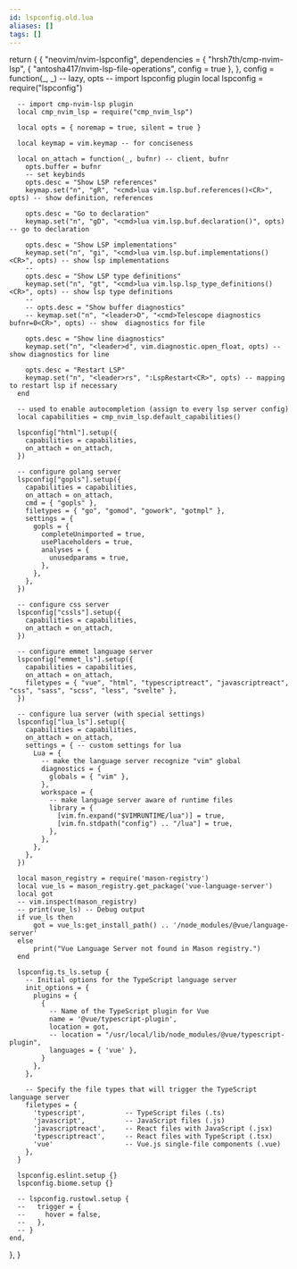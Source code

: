 ```yaml
---
id: lspconfig.old.lua
aliases: []
tags: []
---
```


return {
  {
    "neovim/nvim-lspconfig",
    dependencies = {
      "hrsh7th/cmp-nvim-lsp",
      { "antosha417/nvim-lsp-file-operations", config = true },
    },
    config = function(_, _) -- lazy, opts
      -- import lspconfig plugin
      local lspconfig = require("lspconfig")

      -- import cmp-nvim-lsp plugin
      local cmp_nvim_lsp = require("cmp_nvim_lsp")

      local opts = { noremap = true, silent = true }

      local keymap = vim.keymap -- for conciseness

      local on_attach = function(_, bufnr) -- client, bufnr
        opts.buffer = bufnr
        -- set keybinds
        opts.desc = "Show LSP references"
        keymap.set("n", "gR", "<cmd>lua vim.lsp.buf.references()<CR>", opts) -- show definition, references

        opts.desc = "Go to declaration"
        keymap.set("n", "gD", "<cmd>lua vim.lsp.buf.declaration()", opts) -- go to declaration

        opts.desc = "Show LSP implementations"
        keymap.set("n", "gi", "<cmd>lua vim.lsp.buf.implementations()<CR>", opts) -- show lsp implementations
        --
        opts.desc = "Show LSP type definitions"
        keymap.set("n", "gt", "<cmd>lua vim.lsp.lsp_type_definitions()<CR>", opts) -- show lsp type definitions
        --
        -- opts.desc = "Show buffer diagnostics"
        -- keymap.set("n", "<leader>D", "<cmd>Telescope diagnostics bufnr=0<CR>", opts) -- show  diagnostics for file

        opts.desc = "Show line diagnostics"
        keymap.set("n", "<leader>d", vim.diagnostic.open_float, opts) -- show diagnostics for line

        opts.desc = "Restart LSP"
        keymap.set("n", "<leader>rs", ":LspRestart<CR>", opts) -- mapping to restart lsp if necessary
      end

      -- used to enable autocompletion (assign to every lsp server config)
      local capabilities = cmp_nvim_lsp.default_capabilities()

      lspconfig["html"].setup({
        capabilities = capabilities,
        on_attach = on_attach,
      })

      -- configure golang server
      lspconfig["gopls"].setup({
        capabilities = capabilities,
        on_attach = on_attach,
        cmd = { "gopls" },
        filetypes = { "go", "gomod", "gowork", "gotmpl" },
        settings = {
          gopls = {
            completeUnimported = true,
            usePlaceholders = true,
            analyses = {
              unusedparams = true,
            },
          },
        },
      })

      -- configure css server
      lspconfig["cssls"].setup({
        capabilities = capabilities,
        on_attach = on_attach,
      })

      -- configure emmet language server
      lspconfig["emmet_ls"].setup({
        capabilities = capabilities,
        on_attach = on_attach,
        filetypes = { "vue", "html", "typescriptreact", "javascriptreact", "css", "sass", "scss", "less", "svelte" },
      })

      -- configure lua server (with special settings)
      lspconfig["lua_ls"].setup({
        capabilities = capabilities,
        on_attach = on_attach,
        settings = { -- custom settings for lua
          Lua = {
            -- make the language server recognize "vim" global
            diagnostics = {
              globals = { "vim" },
            },
            workspace = {
              -- make language server aware of runtime files
              library = {
                [vim.fn.expand("$VIMRUNTIME/lua")] = true,
                [vim.fn.stdpath("config") .. "/lua"] = true,
              },
            },
          },
        },
      })

      local mason_registry = require('mason-registry')
      local vue_ls = mason_registry.get_package('vue-language-server')
      local got
      -- vim.inspect(mason_registry)
      -- print(vue_ls) -- Debug output
      if vue_ls then
          got = vue_ls:get_install_path() .. '/node_modules/@vue/language-server'
      else
          print("Vue Language Server not found in Mason registry.")
      end

      lspconfig.ts_ls.setup {
        -- Initial options for the TypeScript language server
        init_options = {
          plugins = {
            {
              -- Name of the TypeScript plugin for Vue
              name = '@vue/typescript-plugin',
              location = got,
              -- location = "/usr/local/lib/node_modules/@vue/typescript-plugin",
              languages = { 'vue' },
            }
          },
        },

        -- Specify the file types that will trigger the TypeScript language server
        filetypes = {
          'typescript',          -- TypeScript files (.ts)
          'javascript',          -- JavaScript files (.js)
          'javascriptreact',     -- React files with JavaScript (.jsx)
          'typescriptreact',     -- React files with TypeScript (.tsx)
          'vue'                  -- Vue.js single-file components (.vue)
        },
      }

      lspconfig.eslint.setup {}
      lspconfig.biome.setup {}

      -- lspconfig.rustowl.setup {
      --   trigger = {
      --     hover = false,
      --   },
      -- }
    end,
  },
}

